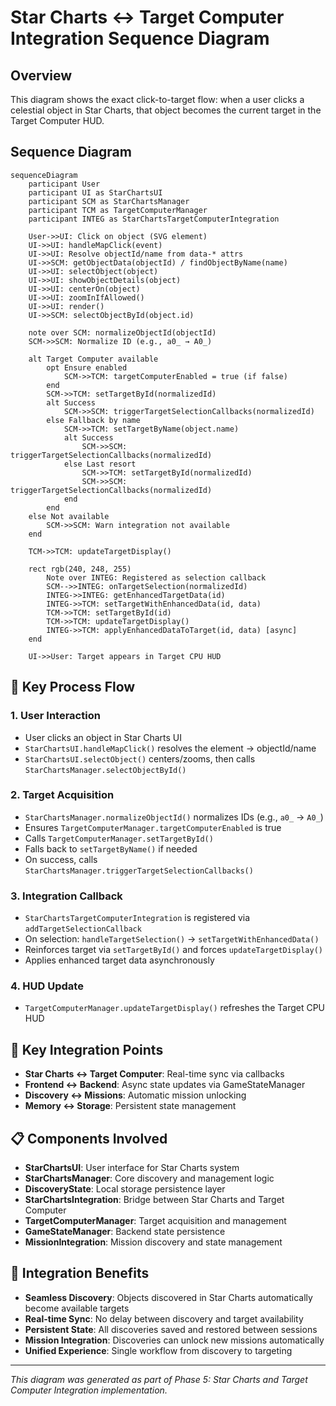 # Star Charts ↔ Target Computer Integration Sequence Diagram

## Overview
This diagram shows the exact click-to-target flow: when a user clicks a celestial object in Star Charts, that object becomes the current target in the Target Computer HUD.

## Sequence Diagram

```mermaid
sequenceDiagram
    participant User
    participant UI as StarChartsUI
    participant SCM as StarChartsManager
    participant TCM as TargetComputerManager
    participant INTEG as StarChartsTargetComputerIntegration

    User->>UI: Click on object (SVG element)
    UI->>UI: handleMapClick(event)
    UI->>UI: Resolve objectId/name from data-* attrs
    UI->>SCM: getObjectData(objectId) / findObjectByName(name)
    UI->>UI: selectObject(object)
    UI->>UI: showObjectDetails(object)
    UI->>UI: centerOn(object)
    UI->>UI: zoomInIfAllowed()
    UI->>UI: render()
    UI->>SCM: selectObjectById(object.id)

    note over SCM: normalizeObjectId(objectId)
    SCM->>SCM: Normalize ID (e.g., a0_ → A0_)

    alt Target Computer available
        opt Ensure enabled
            SCM->>TCM: targetComputerEnabled = true (if false)
        end
        SCM->>TCM: setTargetById(normalizedId)
        alt Success
            SCM->>SCM: triggerTargetSelectionCallbacks(normalizedId)
        else Fallback by name
            SCM->>TCM: setTargetByName(object.name)
            alt Success
                SCM->>SCM: triggerTargetSelectionCallbacks(normalizedId)
            else Last resort
                SCM->>TCM: setTargetById(normalizedId)
                SCM->>SCM: triggerTargetSelectionCallbacks(normalizedId)
            end
        end
    else Not available
        SCM->>SCM: Warn integration not available
    end

    TCM->>TCM: updateTargetDisplay()

    rect rgb(240, 248, 255)
        Note over INTEG: Registered as selection callback
        SCM-->>INTEG: onTargetSelection(normalizedId)
        INTEG->>INTEG: getEnhancedTargetData(id)
        INTEG->>TCM: setTargetWithEnhancedData(id, data)
        TCM->>TCM: setTargetById(id)
        TCM->>TCM: updateTargetDisplay()
        INTEG->>TCM: applyEnhancedDataToTarget(id, data) [async]
    end

    UI->>User: Target appears in Target CPU HUD
```

## 🎯 Key Process Flow

### 1. User Interaction
- User clicks an object in Star Charts UI
- `StarChartsUI.handleMapClick()` resolves the element → objectId/name
- `StarChartsUI.selectObject()` centers/zooms, then calls `StarChartsManager.selectObjectById()`

### 2. Target Acquisition
- `StarChartsManager.normalizeObjectId()` normalizes IDs (e.g., `a0_` → `A0_`)
- Ensures `TargetComputerManager.targetComputerEnabled` is true
- Calls `TargetComputerManager.setTargetById()`
- Falls back to `setTargetByName()` if needed
- On success, calls `StarChartsManager.triggerTargetSelectionCallbacks()`

### 3. Integration Callback
- `StarChartsTargetComputerIntegration` is registered via `addTargetSelectionCallback`
- On selection: `handleTargetSelection()` → `setTargetWithEnhancedData()`
- Reinforces target via `setTargetById()` and forces `updateTargetDisplay()`
- Applies enhanced target data asynchronously

### 4. HUD Update
- `TargetComputerManager.updateTargetDisplay()` refreshes the Target CPU HUD

## 🔄 Key Integration Points

- **Star Charts ↔ Target Computer**: Real-time sync via callbacks
- **Frontend ↔ Backend**: Async state updates via GameStateManager
- **Discovery ↔ Missions**: Automatic mission unlocking
- **Memory ↔ Storage**: Persistent state management

## 📋 Components Involved

- **StarChartsUI**: User interface for Star Charts system
- **StarChartsManager**: Core discovery and management logic
- **DiscoveryState**: Local storage persistence layer
- **StarChartsIntegration**: Bridge between Star Charts and Target Computer
- **TargetComputerManager**: Target acquisition and management
- **GameStateManager**: Backend state persistence
- **MissionIntegration**: Mission discovery and state management

## 🚀 Integration Benefits

- **Seamless Discovery**: Objects discovered in Star Charts automatically become available targets
- **Real-time Sync**: No delay between discovery and target availability
- **Persistent State**: All discoveries saved and restored between sessions
- **Mission Integration**: Discoveries can unlock new missions automatically
- **Unified Experience**: Single workflow from discovery to targeting

---

*This diagram was generated as part of Phase 5: Star Charts and Target Computer Integration implementation.*
